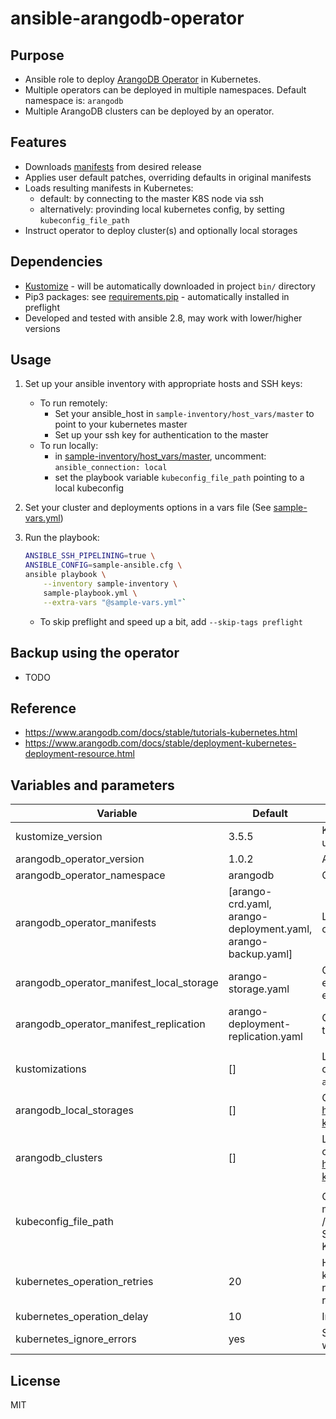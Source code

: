 # ansible-arangodb-operator

## Purpose
- Ansible role to deploy [ArangoDB Operator](https://github.com/arangodb/kube-arangodb) in Kubernetes.
- Multiple operators can be deployed in multiple namespaces. Default namespace is: `arangodb`
- Multiple ArangoDB clusters can be deployed by an operator.


## Features
- Downloads [manifests](https://github.com/arangodb/kube-arangodb/tree/master/manifests) from desired release
- Applies user default patches, overriding defaults in original manifests
- Loads resulting manifests in Kubernetes:
    - default: by connecting to the master K8S node via ssh
    - alternatively: provinding local kubernetes config, by setting `kubeconfig_file_path`
- Instruct operator to deploy cluster(s) and optionally local storages


## Dependencies
- [Kustomize](https://github.com/kubernetes-sigs/kustomize) - will be automatically downloaded in project `bin/` directory
- Pip3 packages: see [requirements.pip](requirements.pip) - automatically installed in preflight
- Developed and tested with ansible 2.8, may work with lower/higher versions


## Usage
1. Set up your ansible inventory with appropriate hosts and SSH keys:
    - To run remotely:
        - Set your ansible_host in `sample-inventory/host_vars/master` to point to your kubernetes master
        - Set up your ssh key for authentication to the master
    - To run locally:
        - in [sample-inventory/host_vars/master](sample-inventory/host_vars/master), uncomment: `ansible_connection: local`
        - set the playbook variable `kubeconfig_file_path` pointing to a local kubeconfig
2. Set your cluster and deployments options in a vars file (See [sample-vars.yml](sample-vars.yml))
3. Run the playbook:

    ```bash
    ANSIBLE_SSH_PIPELINING=true \
    ANSIBLE_CONFIG=sample-ansible.cfg \
    ansible playbook \
        --inventory sample-inventory \
        sample-playbook.yml \
        --extra-vars "@sample-vars.yml"`
    ```

    - To skip preflight and speed up a bit, add `--skip-tags preflight`


## Backup using the operator
- TODO


## Reference
- https://www.arangodb.com/docs/stable/tutorials-kubernetes.html
- https://www.arangodb.com/docs/stable/deployment-kubernetes-deployment-resource.html


## Variables and parameters

| Variable                                 | Default                                                       | Description                                                                                                                                                                                                         |
|------------------------------------------|---------------------------------------------------------------|---------------------------------------------------------------------------------------------------------------------------------------------------------------------------------------------------------------------|
| kustomize_version                        | 3.5.5                                                         | Kustomize version to download an use. Kustomize is used locally, even though there is one in the system.                                                                                                            |
| arangodb_operator_version                | 1.0.2                                                         | ArangoDB Operator version (do not put 'v' in front)                                                                                                                                                                 |
| arangodb_operator_namespace              | arangodb                                                      | Operator namespace                                                                                                                                                                                                  |
| arangodb_operator_manifests              | [arango-crd.yaml, arango-deployment.yaml, arango-backup.yaml] | List of Kubernetes manifests to download from the operator repo. This should not change normally.                                                                                                                   |
| arangodb_operator_manifest_local_storage | arango-storage.yaml                                           | Optional operator local storage manifest. Set to empty to not download it and not use local storage. If empty, `arangodb_local_storages` will be ignored                                                            |
| arangodb_operator_manifest_replication   | arango-deployment-replication.yaml                            | Optional operator for DC2DC replciation. Set to empty to not download and not use replication                                                                                                                       |
| |
| kustomizations                           | []                                                            | List of objects to locate and patch default kubernetes objects in the download manifests. You must specify `apiVersion`, `kind` and `metadata.name`                                                                 |
| arangodb_local_storages                  | []                                                            | Optional list of ArangoLocalStorage. See https://www.arangodb.com/docs/stable/deployment-kubernetes-storage-resource.html                                                                                           |
| arangodb_clusters                        | []                                                            | List of ArangoDeployment objects - actual ArangoDB cluster definition. See https://www.arangodb.com/docs/stable/deployment-kubernetes-deployment-resource.html                                                               |
| |
| kubeconfig_file_path                     |                                                               | Optional path to Kubernetes admin config file (on the master node is located at /etc/kubernetes/admin.conf). Setting this will not use SSH connection to master, instead try to access the Kubernetes API directly. |
| kubernetes_operation_retries             | 20                                                            | How many times to retry uploading/waiting for a kubernetes manifest  before giving up. Some resources, like Deployments may take longer to be ready.                                                                |
| kubernetes_operation_delay               | 10                                                            | Interval in seconds to retry                                                                                                                                                                                        |
| kubernetes_ignore_errors                 | yes                                                           | Set to 'no' to fail fast at the first encountered error when trying to create objects in kubernetes                                                                                                                 |


## License
MIT
